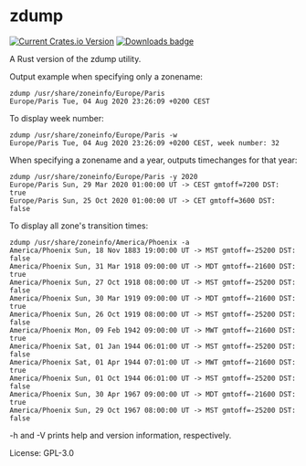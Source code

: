 # zdump

[![Current Crates.io Version](https://img.shields.io/crates/v/zdump.svg)](https://crates.io/crates/zdump)
[![Downloads badge](https://img.shields.io/crates/d/zdump.svg)](https://crates.io/crates/zdump)

A Rust version of the zdump utility.

Output example when specifying only a zonename:
```
zdump /usr/share/zoneinfo/Europe/Paris
Europe/Paris Tue, 04 Aug 2020 23:26:09 +0200 CEST
````

To display week number:
```text
zdump /usr/share/zoneinfo/Europe/Paris -w
Europe/Paris Tue, 04 Aug 2020 23:26:09 +0200 CEST, week number: 32
````

When specifying a zonename and a year, outputs timechanges for that year:
```text
zdump /usr/share/zoneinfo/Europe/Paris -y 2020
Europe/Paris Sun, 29 Mar 2020 01:00:00 UT -> CEST gmtoff=7200 DST: true
Europe/Paris Sun, 25 Oct 2020 01:00:00 UT -> CET gmtoff=3600 DST: false
```

To display all zone's transition times:
```
zdump /usr/share/zoneinfo/America/Phoenix -a
America/Phoenix Sun, 18 Nov 1883 19:00:00 UT -> MST gmtoff=-25200 DST: false
America/Phoenix Sun, 31 Mar 1918 09:00:00 UT -> MDT gmtoff=-21600 DST: true
America/Phoenix Sun, 27 Oct 1918 08:00:00 UT -> MST gmtoff=-25200 DST: false
America/Phoenix Sun, 30 Mar 1919 09:00:00 UT -> MDT gmtoff=-21600 DST: true
America/Phoenix Sun, 26 Oct 1919 08:00:00 UT -> MST gmtoff=-25200 DST: false
America/Phoenix Mon, 09 Feb 1942 09:00:00 UT -> MWT gmtoff=-21600 DST: true
America/Phoenix Sat, 01 Jan 1944 06:01:00 UT -> MST gmtoff=-25200 DST: false
America/Phoenix Sat, 01 Apr 1944 07:01:00 UT -> MWT gmtoff=-21600 DST: true
America/Phoenix Sun, 01 Oct 1944 06:01:00 UT -> MST gmtoff=-25200 DST: false
America/Phoenix Sun, 30 Apr 1967 09:00:00 UT -> MDT gmtoff=-21600 DST: true
America/Phoenix Sun, 29 Oct 1967 08:00:00 UT -> MST gmtoff=-25200 DST: false
```
-h and -V prints help and version information, respectively.


License: GPL-3.0
